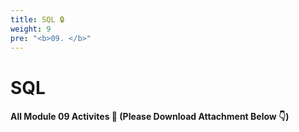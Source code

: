 ```yaml
---
title: SQL 🔒 
weight: 9
pre: "<b>0️9. </b>"
---
```


# SQL

#### All Module 09 Activites  📂 (Please Download Attachment Below 👇) 
